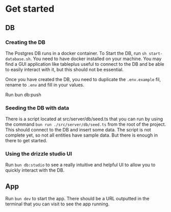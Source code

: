 # Get started

## DB

### Creating the DB

The Postgres DB runs in a docker container. To Start the DB, run `sh start-database.sh`. You need to have docker installed on your machine. You may find a GUI application like tableplus useful to connect to the DB and be able to easily interact with it, but this should not be essential.

Once you have created the DB, you need to duplicate the `.env.example` fil, rename to `.env` and fill in your values.

Run bun db:push

### Seeding the DB with data

There is a script located at src/server/db/seed.ts that you can run by using the command `bun run ./src/server/db/seed.ts` from the root of the project. This should connect to the DB and insert some data. The script is not complete yet, so not all entities have sample data. But there is enough in there to get started.

### Using the drizzle studio UI

Run `bun db:studio` to see a really intuitive and helpful UI to allow you to quickly interact with the DB.

## App

Run `bun dev` to start the app. There should be a URL outputted in the terminal that you can visit to see the app running.
